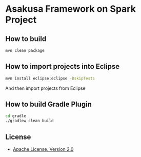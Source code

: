 # Asakusa Framework on Spark Project

## How to build
```sh
mvn clean package
```

## How to import projects into Eclipse
```sh
mvn install eclipse:eclipse -DskipTests
```
And then import projects from Eclipse

## How to build Gradle Plugin
```sh
cd gradle
./gradlew clean build
```

## License
* [Apache License, Version 2.0](http://www.apache.org/licenses/LICENSE-2.0)

